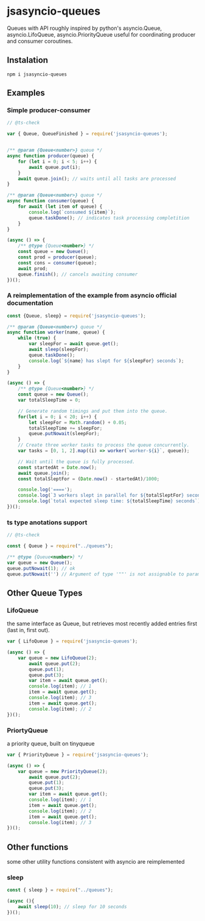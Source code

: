 # jsasyncio-queues

Queues with API roughly inspired by python's asyncio.Queue, asyncio.LifoQueue, asyncio.PriorityQueue
useful for coordinating producer and consumer coroutines.

## Instalation

```
npm i jsasyncio-queues
```

## Examples

### Simple producer-consumer

```javascript
// @ts-check

var { Queue, QueueFinished } = require('jsasyncio-queues');


/** @param {Queue<number>} queue */
async function producer(queue) {
    for (let i = 0; i < 5; i++) {
        await queue.put(i);
    }
    await queue.join(); // waits until all tasks are processed
}

/** @param {Queue<number>} queue */
async function consumer(queue) {
    for await (let item of queue) {
        console.log(`consumed ${item}`);
        queue.taskDone(); // indicates task processing completition
    }
}

(async () => {
    /** @type {Queue<number>} */
    const queue = new Queue();
    const prod = producer(queue);
    const cons = consumer(queue);
    await prod;
    queue.finish(); // cancels awaiting consumer
})();
```

### A reimplementation of the example from asyncio official documentation

```javascript
const {Queue, sleep} = require('jsasyncio-queues');

/** @param {Queue<number>} queue */
async function worker(name, queue) {
    while (true) {
        var sleepFor = await queue.get();
        await sleep(sleepFor);
        queue.taskDone();
        console.log(`${name} has slept for ${sleepFor} seconds`);
    }
}

(async () => {
    /** @type {Queue<number>} */
    const queue = new Queue();
    var totalSleepTime = 0;

    // Generate random timings and put them into the queue.
    for(let i = 0; i < 20; i++) {
        let sleepFor = Math.random() + 0.05;
        totalSleepTime += sleepFor;
        queue.putNowait(sleepFor);
    }
    // Create three worker tasks to process the queue concurrently.
    var tasks = [0, 1, 2].map((i) => worker(`worker-${i}`, queue));

    // Wait until the queue is fully processed.
    const startedAt = Date.now();
    await queue.join();
    const totalSleptFor = (Date.now() - startedAt)/1000;

    console.log('====');
    console.log(`3 workers slept in parallel for ${totalSleptFor} seconds`);
    console.log(`total expected sleep time: ${totalSleepTime} seconds`);
})();
```
### ts type anotations support

```javascript
// @ts-check

const { Queue } = require("../queues");

/** @type {Queue<number>} */
var queue = new Queue();
queue.putNowait(1); // ok
queue.putNowait('') // Argument of type '""' is not assignable to parameter of type 'number'.
```

## Other Queue Types

### LifoQueue

the same interface as Queue, but retrieves most recently added entries first (last in, first out).

```javascript
var { LifoQueue } = require('jsasyncio-queues');

(async () => {
    var queue = new LifoQueue(2);
        await queue.put(2);
        queue.put(1);
        queue.put(3);
        var item = await queue.get();
        console.log(item); // 1
        item = await queue.get();
        console.log(item); // 3
        item = await queue.get();
        console.log(item); // 2
})();
```

### PriortyQueue

a priority queue, built on tinyqueue

```javascript
var { PriorityQueue } = require('jsasyncio-queues');

(async () => {
    var queue = new PriorityQueue(2);
        await queue.put(2);
        queue.put(1);
        queue.put(3);
        var item = await queue.get();
        console.log(item); // 1
        item = await queue.get();
        console.log(item); // 2
        item = await queue.get();
        console.log(item); // 3
})();

```

## Other functions

some other utility functions consistent with asyncio are reimplemented

### sleep

```javascript
const { sleep } = require("../queues");

(async (){
    await sleep(10); // sleep for 10 seconds
})();
```